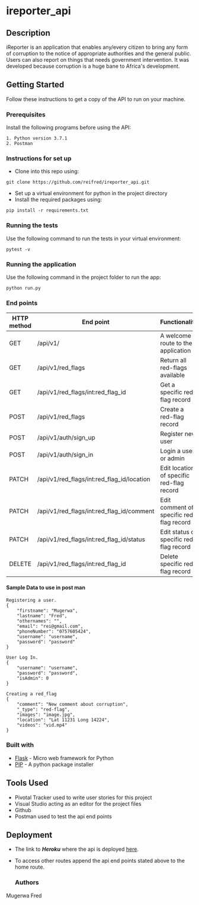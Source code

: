 # ireporter_api
## Description
iReporter is an application that enables any/every citizen to bring any form of corruption to the notice of appropriate authorities and the general public. Users can also report on things that needs government intervention.
It was developed because corruption is a huge bane to Africa's development.

## Getting Started
Follow these instructions to get a copy of the API to run on your machine.

### Prerequisites

Install the following programs before using the API:
```
1. Python version 3.7.1
2. Postman
```

### Instructions for set up

- Clone into this repo using:
```
git clone https://github.com/reifred/ireporter_api.git
```
- Set up a virtual environment for python in the project directory
- Install the required packages using:
```
pip install -r requirements.txt
```
### Running the tests

Use the following command to run the tests in your virtual environment:
```
pytest -v
```

### Running the application
Use the following command in the project folder to run the app:
```
python run.py
```

### End points
 |HTTP method|End point|Functionality| 
 |-----------|---------|--------------|
 |GET|/api/v1/|A welcome route to the application|
 |GET|/api/v1/red_flags|Return all red-flags available|
 |GET|/api/v1/red_flags/int:red_flag_id|Get a specific red-flag record|
 |POST|/api/v1/red_flags|Create a red-flag record|
 |POST|/api/v1/auth/sign_up|Register new user|
 |POST|/api/v1/auth/sign_in|Login a user or admin|
 |PATCH|/api/v1/red_flags/int:red_flag_id/location|Edit location of specific red-flag record| 
 |PATCH|/api/v1/red_flags/int:red_flag_id/comment|Edit comment of specific red-flag record|
 |PATCH|/api/v1/red_flags/int:red_flag_id/status|Edit status of specific red-flag record|
 |DELETE|/api/v1/red_flags/int:red_flag_id|Delete specific red-flag record|
 
 #### Sample Data to use in post man
```
Registering a user.
{
	"firstname": "Mugerwa",
	"lastname": "Fred",
	"othernames": "",
	"email": "rei@gmail.com",
	"phoneNumber": "0757605424",
	"username": "username",
	"password": "password"
}

User Log In.
{
	"username": "username",
	"password": "password",
	"isAdmin": 0
}

Creating a red_flag
{
	"comment": "New comment about corruption",
	"_type": "red-flag",
	"images": "image.jpg",
	"location": "Lat 11231 Long 14224",
	"videos": "vid.mp4"
}

``` 
 ### Built with
 - [Flask](http://flask.pocoo.org/) - Micro web framework for Python
 - [PIP](https://pip.pypa.io/en/stable/) - A python package installer

## Tools Used
- Pivotal Tracker used to write user stories for this project
- Visual Studio acting as an editor for the project files 
- Github
- Postman used to test the api end points

## Deployment
- The link to ***Heroku*** where the api is deployed [here](https://fred-ireporter-api.herokuapp.com/).
- To access other routes append the api end points stated above to the home route.

  ### Authors
Mugerwa Fred
